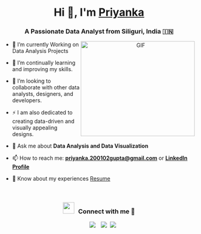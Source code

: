 <h1 align="center">Hi 👋, I'm <a href="https://github.com/priyanka200201" target="blank">Priyanka</a></h1>
<h3 align="center">A Passionate Data Analyst from Siliguri, India &#127470;&#127475</h3>

<a target="_blank" align="center">
  <img align="right" top="200" height="250" width="300" alt="GIF" src="https://media.giphy.com/media/SWoSkN6DxTszqIKEqv/giphy.gif">
</a>

- 🔭 I’m currently Working on Data Analysis Projects
- 🌱 I’m continually learning and improving my skills.
- 👯 I’m looking to collaborate with other data analysts, designers, and developers.
- ⚡ I am also dedicated to creating data-driven and visually appealing designs.
- 💬 Ask me about **Data Analysis and Data Visualization**

- 📫 How to reach me: **priyanka.200102gupta@gmail.com** or **[LinkedIn Profile](https://www.linkedin.com/in/priyankagupta20/)**

- 📄 Know about my experiences <a href="[https://drive.google.com/file/d/1rNs74cgJj8T1aEpfNUIAhzAn_Gm2F1xW/view?usp=drivesdk](https://drive.google.com/file/d/19mK_bFIQ-BQmjB_Wo9A7aHhqtH9DuL_T/view?usp=drive_link)" target="blank">Resume</a>
<br/>
<h3 align="center" > <img src="https://media.giphy.com/media/iY8CRBdQXODJSCERIr/giphy.gif" width="30" height="30" style="margin-right: 10px;">Connect with me 🤝 </h3>

<p align="center">

 <div align="center"  class="icons-social" style="margin-left: 10px;">
        <a style="margin-left: 10px;"  target="_blank" href="https://www.linkedin.com/in/priyankagupta2001/">
			<img src="https://img.icons8.com/doodle/40/000000/linkedin--v2.png"></a>
        <a style="margin-left: 10px;" target="_blank" href="https://github.com/priyanka200201">
		<img src="https://img.icons8.com/doodle/40/000000/github--v1.png"></a>
		<a style="margin-left: 5px;" target="_blank" href="[https://drive.google.com/file/d/1rNs74cgJj8T1aEpfNUIAhzAn_Gm2F1xW/view?usp=drivesdk](https://drive.google.com/file/d/19mK_bFIQ-BQmjB_Wo9A7aHhqtH9DuL_T/view?usp=drive_link)">
					<img src="https://img.icons8.com/plasticine/0.5x/resume.png" ></a>
      </div>

</p>

